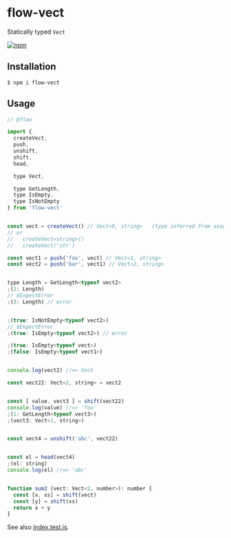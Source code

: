 # flow-vect

Statically typed `Vect`

[![npm](https://img.shields.io/npm/v/flow-vect.svg)](https://www.npmjs.com/package/flow-vect)

## Installation

```console
$ npm i flow-vect
```

## Usage

```js
// @flow

import {
  createVect,
  push,
  unshift,
  shift,
  head,

  type Vect,

  type GetLength,
  type IsEmpty,
  type IsNotEmpty
} from 'flow-vect'


const vect = createVect() // Vect<0, string>   (type inferred from usage)
// or
//   createVect<string>()
//   createVect('str')

const vect1 = push('foo', vect) // Vect<1, string>
const vect2 = push('bar', vect1) // Vect<2, string>


type Length = GetLength<typeof vect2>
;(2: Length)
// $ExpectError
;(3: Length) // error


;(true: IsNotEmpty<typeof vect2>)
// $ExpectError
;(true: IsEmpty<typeof vect2>) // error

;(true: IsEmpty<typeof vect>)
;(false: IsEmpty<typeof vect1>)


console.log(vect2) //=> Vect

const vect22: Vect<2, string> = vect2


const [ value, vect3 ] = shift(vect22)
console.log(value) //=> 'foo'
;(1: GetLength<typeof vect3>)
;(vect3: Vect<1, string>)


const vect4 = unshift('abc', vect22)


const el = head(vect4)
;(el: string)
console.log(el) //=> 'abc'


function sum2 (vect: Vect<2, number>): number {
  const [x, xs] = shift(vect)
  const [y] = shift(xs)
  return x + y
}
```

See also [index.test.js](tests/typings/index.test.js).
